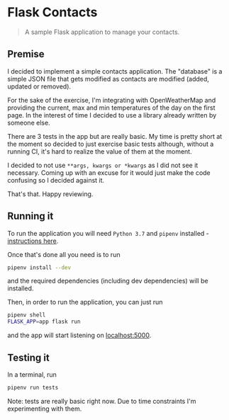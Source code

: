 # Flask Contacts

> A sample Flask application to manage your contacts.

## Premise

I decided to implement a simple contacts application. The "database" is a simple JSON file that gets modified as contacts are modified (added, updated or removed).

For the sake of the exercise, I'm integrating with OpenWeatherMap and providing the current, max and min temperatures of the day on the first page. In the interest of time I decided to use a library already written by someone else.

There are 3 tests in the app but are really basic. My time is pretty short at the moment so decided to just exercise basic tests although, without a running CI, it's hard to realize the value of them at the moment.

I decided to not use `**args, kwargs or *kwargs` as I did not see it necessary. Coming up with an excuse for it would just make the code confusing so I decided against it.

That's that. Happy reviewing.

## Running it

To run the application you will need `Python 3.7` and `pipenv` installed - [instructions here](https://pipenv.readthedocs.io/en/latest/install/#installing-pipenv).

Once that's done all you need is to run

```bash
pipenv install --dev
```

and the required dependencies (including dev dependencies) will be installed.

Then, in order to run the application, you can just run

```bash
pipenv shell
FLASK_APP=app flask run
```

and the app will start listening on [localhost:5000](http://localhost:5000).

## Testing it

In a terminal, run

```bash
pipenv run tests
```

Note: tests are really basic right now. Due to time constraints I'm experimenting with them.
